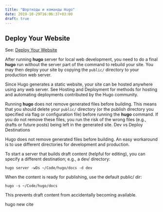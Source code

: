 ```yaml
---
title: "Шорткоды и команды Hugo"
date: 2019-10-29T16:06:37+03:00
draft: true
---
```


## Deploy Your Website

See: [Deploy Your Website](https://gohugo.io/getting-started/usage/#deploy-your-website)

After running **hugo** server for local web development, you need to do a final **hugo** run without the server part of the command to rebuild your site. You may then deploy your site by copying the `public/` directory to your production web server.

Since Hugo generates a static website, your site can be hosted anywhere using any web server. See Hosting and Deployment for methods for hosting and automating deployments contributed by the Hugo community.

Running **hugo** does not remove generated files before building. This means that you should delete your `public/` directory (or the publish directory you specified via flag or configuration file) before running the **hugo** command. If you do not remove these files, you run the risk of the wrong files (e.g., drafts or future posts) being left in the generated site.
Dev vs Deploy Destinations

Hugo does not remove generated files before building. An easy workaround is to use different directories for development and production.

To start a server that builds draft content (helpful for editing), you can specify a different destination; e.g., a dev/ directory:

```
hugo server -wDs ~/Code/hugo/docs -d dev
```
When the content is ready for publishing, use the default public/ dir:

```
hugo -s ~/Code/hugo/docs
```

This prevents draft content from accidentally becoming available.

hugo new cite
